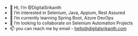 - 👋 Hi, I’m @DigitalSrikanth
- 👀 I’m interested in Selenium, Java, Appium, Rest Assured
- 🌱 I’m currently learning Spring Boot, Azure DevOps
- 💞️ I’m looking to collaborate on Selenium Automation Projects
- 📫 you can reach me by email - hello@digitalsrikanth.com

<!---
DigitalSrikanth/DigitalSrikanth is a ✨ special ✨ repository because its `README.md` (this file) appears on your GitHub profile.
You can click the Preview link to take a look at your changes.
--->
